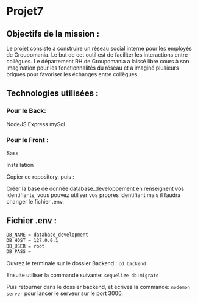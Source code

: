 # Projet7

## Objectifs de la mission :
Le projet consiste à construire un réseau social interne pour les employés de Groupomania. Le but de cet outil est de faciliter les interactions entre collègues. Le département RH de Groupomania a laissé libre cours à son imagination pour les fonctionnalités du réseau et a imaginé plusieurs briques pour favoriser les échanges entre collègues.

## Technologies utilisées :
### Pour le Back:
NodeJS
Express
mySql

### Pour le Front :
Sass

Installation

Copier ce repository, puis :

Créer la base de donnée database_developpement en renseignent vos identifiants, vous pouvez utiliser vos propres identifiant mais il faudra changer le fichier .env.

## Fichier .env :
```bash
DB_NAME = database_development
DB_HOST = 127.0.0.1
DB_USER = root
DB_PASS = 
```
Ouvrez le terminale sur le dossier Backend : ```cd backend```

Ensuite utiliser la commande suivante: ```sequelize db:migrate```

Puis retourner dans le dossier backend, et écrivez la commande: ```nodemon server``` pour lancer le serveur sur le port 3000.
